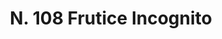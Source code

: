 ---
title: "N. 108 Frutice Incognito"
permalink: "/edition/plant108/"
plant-name: "N. 108"
plant-number: "108"
plant-xml: "/assets/xml/plant108.xml"
plant-img1: "/assets/img/plant108_verso.jpg"
plant-img2: "/assets/img/plant108.jpg"
plant-title: "N. 108 Frutice Incognito"
plant-taxon-link: "http://www.worldfloraonline.org/taxon/wfo-0000421966 http://www.worldfloraonline.org/taxon/wfo-0000422209"
plant-taxon-content: "[I. Vaccinium Vitis Idaea L.] [II. Vaccinium Myrtillus L.]"
layout: single-xml
---